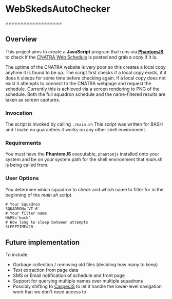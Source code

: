 # WebSkedsAutoChecker
===================

## Overview
This project aims to create a **JavaScript** program that runs via [**PhantomJS**](http://phantomjs.org/) to check if the [CNATRA Web Schedule](http://www.cnatra.navy.mil/scheds/) is posted and grab a copy if it is.

The uptime of the CNATRA website is very poor so this creates a local copy anytime it is found to be up. The script first checks if a local copy exists, if it does it sleeps for some time before checking again. If a local copy does not exist it attempts to connect to the CNATRA webpage and request the schedule. Currently this is achieved via a screen rendering to PNG of the schedule. Both the full squadron schedule and the name-filtered results are taken as screen captures.

### Invocation
The script is invoked by calling ```./main.sh``` This script was written for BASH and I make no guarantees it works on any other shell environment.

### Requirements
You must have the **PhantomJS** executable, ```phantomjs``` installed onto your system and be on your system path for the shell environment that _main.sh_ is being called from.

### User Options
You determine which squadron to check and which name to filter for in the beginning of the _main.sh_ script.
```
# Your Squadron
SQUADRON='VT-6'
# Your filter name
NAME='buck'
# How long to sleep between attempts
SLEEPTIME=20
```

## Future implementation
 To include:
 - Garbage collection / removing old files (deciding how many to keep)
 - Text extraction from page data
 - SMS or Email notification of schedule and front page
 - Support for querying multiple names over multiple squadrons
 - Possibly shifting to [CasperJS](http://www.casperjs.org) to let it handle the lower-level navigation work that we don't need access to
